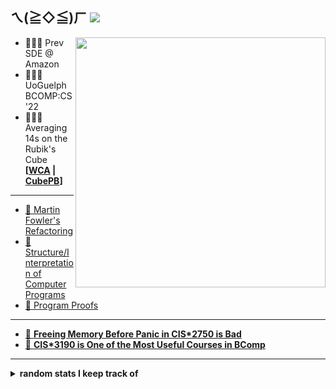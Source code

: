 ## ㄟ(≧◇≦)ㄏ ![](https://komarev.com/ghpvc/?username=jnguyen1098)

<img src="https://avatars.githubusercontent.com/u/73212666?v=4" width="400px" align="right">

- 🙇🏻‍♂️ Prev SDE @ Amazon
- 🙇🏻‍♂️ UoGuelph BCOMP:CS '22
- 🙇🏻‍♂️ Averaging 14s on the Rubik's Cube **[[WCA](https://www.worldcubeassociation.org/persons/2019NGUY16) | [CubePB](https://cubepb.com/user?id=34&expand=0)]**
<hr>

- [📖 Martin Fowler's Refactoring](https://martinfowler.com/books/refactoring.html)
- [📖 Structure/Interpretation of Computer Programs](https://mitpress.mit.edu/sites/default/files/sicp/full-text/book/book.html)
- [📖 Program Proofs](https://mitpress.mit.edu/9780262546232/program-proofs/)
<hr>

- [📝 **Freeing Memory Before Panic in CIS\*2750 is Bad**](https://gist.github.com/jnguyen1098/68b0b97be09d1f06c6e2ee86d2697647)
- [📝 **CIS\*3190 is One of the Most Useful Courses in BComp**](https://gist.github.com/jnguyen1098/210fdd73b693e22306ab94a82ce8f80c)
<hr>

<details>
  <summary><b>random stats I keep track of</b></summary>
<pre>
┌──────────────┬───────┐ ┌─────────────────┬─────┐
│  3x3 Records │  Time │ │  Typing Records │ WPM │
├──────────────┼───────┤ ├─────────────────┼─────┤
│       Single │  8.82 │ │         KeyMash │ 177 │
│    Mean of 3 │ 11.77 │ │    10ff Top 200 │ 160 │
│ Average of 5 │ 12.02 │ │  TypeRacer Race │ 160 │
│           12 │ 13.46 │ │ MonkeyType  15s │ 171 │
│           50 │ 14.01 │ │ MonkeyType  30s │ 178 │
│          100 │ 14.26 │ │ MonkeyType  60s │ 166 │
│         1000 │ 15.38 │ │ MonkeyType 120s │ 144 │
└──────────────┴───────┘ └─────────────────┴─────┘
┌────────────────┬──────────┐
│ Tetris Records │   Time   │
├────────────────┼──────────┤
│     Sprint 20L │ 0:21.321 │
│     Sprint 40L │ 0:43.898 │
│    Sprint 100L │ 2:06.249 │
└────────────────┴──────────┘
</pre>
</details>
